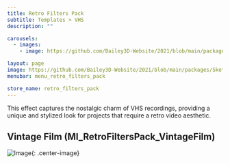 ```yaml
---
title: Retro Filters Pack
subtitle: Templates > VHS
description: ""

carousels:
  - images: 
    - image: https://github.com/Bailey3D-Website/2021/blob/main/packages/SketchIt/renders/Schematic/Schematic_Trove.jpeg?raw=true

layout: page
image: https://github.com/Bailey3D-Website/2021/blob/main/packages/SketchIt/banner.png?raw=true
menubar: menu_retro_filters_pack

store_name: retro_filters_pack
---
```

This effect captures the nostalgic charm of VHS recordings, providing a unique and stylized look for projects that require a retro video aesthetic.

## **Vintage Film (MI_RetroFiltersPack_VintageFilm)**
![Image](/assets/images/temp/vhs_tape.png){: .center-image}